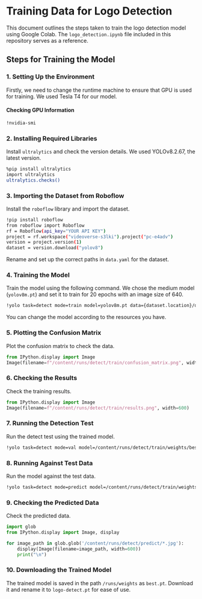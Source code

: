 # Training Data for Logo Detection

This document outlines the steps taken to train the logo detection model using Google Colab. The `logo_detection.ipynb` file included in this repository serves as a reference.

## Steps for Training the Model

### 1. Setting Up the Environment

Firstly, we need to change the runtime machine to ensure that GPU is used for training. We used Tesla T4 for our model.

#### Checking GPU Information

```bash
!nvidia-smi
```

### 2. Installing Required Libraries

Install `ultralytics` and check the version details. We used YOLOv8.2.67, the latest version.

```bash
%pip install ultralytics
import ultralytics
ultralytics.checks()
```

### 3. Importing the Dataset from Roboflow

Install the `roboflow` library and import the dataset.

```bash
!pip install roboflow
from roboflow import Roboflow
rf = Roboflow(api_key="YOUR API KEY")
project = rf.workspace("videoverse-s3lki").project("pc-e4adv")
version = project.version(1)
dataset = version.download("yolov8")
```

Rename and set up the correct paths in `data.yaml` for the dataset.

### 4. Training the Model

Train the model using the following command. We chose the medium model (`yolov8m.pt`) and set it to train for 20 epochs with an image size of 640.

```bash
!yolo task=detect mode=train model=yolov8m.pt data={dataset.location}/data.yaml epochs=20 imgsz=640
```

You can change the model according to the resources you have.

### 5. Plotting the Confusion Matrix

Plot the confusion matrix to check the data.

```python
from IPython.display import Image
Image(filename=f"/content/runs/detect/train/confusion_matrix.png", width=600)
```

### 6. Checking the Results

Check the training results.

```python
from IPython.display import Image
Image(filename=f"/content/runs/detect/train/results.png", width=600)
```

### 7. Running the Detection Test

Run the detect test using the trained model.

```bash
!yolo task=detect mode=val model=/content/runs/detect/train/weights/best.pt data={dataset.location}/data.yaml
```

### 8. Running Against Test Data

Run the model against the test data.

```bash
!yolo task=detect mode=predict model=/content/runs/detect/train/weights/best.pt conf=0.5 source={dataset.location}/test/images
```

### 9. Checking the Predicted Data

Check the predicted data.

```python
import glob
from IPython.display import Image, display

for image_path in glob.glob('/content/runs/detect/predict/*.jpg'):
    display(Image(filename=image_path, width=600))
    print("\n")
```

### 10. Downloading the Trained Model

The trained model is saved in the path `/runs/weights` as `best.pt`. Download it and rename it to `logo-detect.pt` for ease of use.
